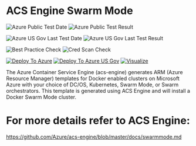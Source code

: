 # ACS Engine Swarm Mode

![Azure Public Test Date](https://azurequickstartsservice.blob.core.windows.net/badges/101-acsengine-swarmmode/PublicLastTestDate.svg)
![Azure Public Test Result](https://azurequickstartsservice.blob.core.windows.net/badges/101-acsengine-swarmmode/PublicDeployment.svg)

![Azure US Gov Last Test Date](https://azurequickstartsservice.blob.core.windows.net/badges/101-acsengine-swarmmode/FairfaxLastTestDate.svg)
![Azure US Gov Last Test Result](https://azurequickstartsservice.blob.core.windows.net/badges/101-acsengine-swarmmode/FairfaxDeployment.svg)

![Best Practice Check](https://azurequickstartsservice.blob.core.windows.net/badges/101-acsengine-swarmmode/BestPracticeResult.svg)
![Cred Scan Check](https://azurequickstartsservice.blob.core.windows.net/badges/101-acsengine-swarmmode/CredScanResult.svg)

[![Deploy To Azure](https://raw.githubusercontent.com/fathym-it/azure-quickstart-templates/master/1-CONTRIBUTION-GUIDE/images/deploytoazure.svg?sanitize=true)](https://portal.azure.com/#create/Microsoft.Template/uri/https%3A%2F%2Fraw.githubusercontent.com%2Ffathym-it%2Fazure-quickstart-templates%2Fmaster%2F101-acsengine-swarmmode%2Fazuredeploy.json)
[![Deploy To Azure US Gov](https://raw.githubusercontent.com/fathym-it/azure-quickstart-templates/master/1-CONTRIBUTION-GUIDE/images/deploytoazuregov.svg?sanitize=true)](https://portal.azure.us/#create/Microsoft.Template/uri/https%3A%2F%2Fraw.githubusercontent.com%2Ffathym-it%2Fazure-quickstart-templates%2Fmaster%2F101-acsengine-swarmmode%2Fazuredeploy.json)
[![Visualize](https://raw.githubusercontent.com/fathym-it/azure-quickstart-templates/master/1-CONTRIBUTION-GUIDE/images/visualizebutton.svg?sanitize=true)](http://armviz.io/#/?load=https%3A%2F%2Fraw.githubusercontent.com%2Ffathym-it%2Fazure-quickstart-templates%2Fmaster%2F101-acsengine-swarmmode%2Fazuredeploy.json)

The Azure Container Service Engine (acs-engine) generates ARM (Azure Resource Manager) templates for Docker enabled clusters on Microsoft Azure with your choice of DC/OS, Kubernetes, Swarm Mode, or Swarm orchestrators. This template is generated using ACS Engine and will install a Docker Swarm Mode cluster.

# For more details refer to ACS Engine: 

https://github.com/Azure/acs-engine/blob/master/docs/swarmmode.md
